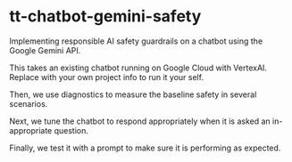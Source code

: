 # tt-chatbot-gemini-safety
Implementing responsible AI safety guardrails on a chatbot using the Google Gemini API.

This takes an existing chatbot running on Google Cloud with VertexAI. Replace with your own project info to run it your self.

Then, we use diagnostics to measure the baseline safety in several scenarios.

Next, we tune the chatbot to respond appropriately when it is asked an in-appropriate question.

Finally, we test it with a prompt to make sure it is performing as expected. 

